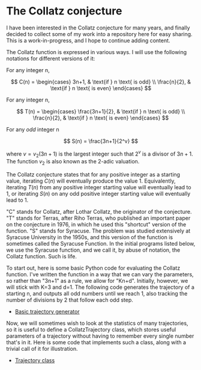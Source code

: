 # The Collatz conjecture
I have been interested in the Collatz conjecture for many years, and finally decided to collect some of my work into a repository here for easy sharing. This is a work-in-progress, and I hope to continue adding content.

The Collatz function is expressed in various ways. I will use the following notations for different versions of it:

For any integer n,

$$
C(n) =
\begin{cases} 
    3n+1, & \text{if } n \text{ is odd} \\ 
    \frac{n}{2}, & \text{if } n \text{ is even} 
\end{cases}
$$

For any integer n,

$$
T(n) =
\begin{cases} 
    \frac{3n+1}{2}, & \text{if } n \text{ is odd} \\ 
    \frac{n}{2}, & \text{if } n \text{ is even} 
\end{cases}
$$

For any *odd* integer n

$$
S(n) = \frac{3n+1}{2^v}
$$

where $v=v_2(3n+1)$ is the largest integer such that $2^v$ is a divisor of $3n+1$. The function $v_2$ is also known as the 2-adic valuation.

The Collatz conjecture states that for any positive integer as a starting value, iterating $C(n)$ will eventually produce the value $1$. Equivalently, iterating $T(n)$ from any positive integer starting value will eventually lead to $1$, or iterating $S(n)$ on any odd positive integer starting value will eventually lead to $1$.

"C" stands for Collatz, after Lothar Collatz, the originator of the conjecture. "T" stands for Terras, after Riho Terras, who published an important paper on the conjecture in 1976, in which he used this "shortcut" version of the function. "S" stands for Syracuse. The problem was studied extensively at Syracuse University in the 1950s, and this version of the function is sometimes called the Syracuse Function. In the initial programs listed below, we use the Syracuse function, and we call it, by abuse of notation, the Collatz function. Such is life.

To start out, here is some basic Python code for evaluating the Collatz function. I've written the function in a way that we can vary the parameters, so rather than "3n+1" as a rule, we allow for "Kn+d". Initially, however, we will stick with K=3 and d=1. The following code generates the trajectory of a starting n, and outputs all odd numbers until we reach 1, also tracking the number of divisions by 2 that follow each odd step.

* [Basic trajectory generator](/scripts/Basic_trajectory_generator.py)

Now, we will sometimes wish to look at the statistics of many trajectories, so it is useful to define a CollatzTrajectory class, which stores useful parameters of a trajectory without having to remember every single number that's in it. Here is some code that implements such a class, along with a trivial call of it for illustration.

* [Trajectory class](/scripts/Trajectory_class.py)
